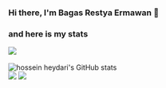 ### Hi there, I'm Bagas Restya Ermawan 👋

### and here is my stats


<p align="left"><img src="https://www.codewars.com/users/restyaaa/badges/large"/><br /><br />
  <img src="https://github-readme-stats.vercel.app/api?username=restyaaa&show_icons=true&include_all_commits=true&theme=monokai" alt="hossein heydari's GitHub stats" /><br />
  <img src="https://github-readme-streak-stats.herokuapp.com/?user=restyaaa&theme=monokai"/>
  <img src="https://github-readme-stats.vercel.app/api/top-langs/?username=restyaaa&layout=compact&theme=monokai&langs_count=12"/><br />
</p>

<!--
**restyaaa/restyaaa** is a ✨ _special_ ✨ repository because its `README.md` (this file) appears on your GitHub profile.

Here are some ideas to get you started:

- 🌱 I’m currently learning ...
- 👯 I’m looking to collaborate on ...
- 🤔 I’m looking for help with ...
- 💬 Ask me about ...
- 📫 How to reach me: ...
- 😄 Pronouns: ...
- ⚡ Fun fact: ...

